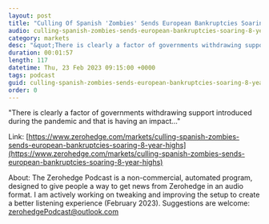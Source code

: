 ```yaml
---
layout: post
title: "Culling Of Spanish 'Zombies' Sends European Bankruptcies Soaring To 8-Year-Highs"
audio: culling-spanish-zombies-sends-european-bankruptcies-soaring-8-year-highs-0
category: markets
desc: "&quot;There is clearly a factor of governments withdrawing support introduced during the pandemic and that is having an impact...&quot;  "
duration: 00:01:57
length: 117
datetime: Thu, 23 Feb 2023 09:15:00 +0000
tags: podcast
guid: culling-spanish-zombies-sends-european-bankruptcies-soaring-8-year-highs-0
order: 0
---
```

&quot;There is clearly a factor of governments withdrawing support introduced during the pandemic and that is having an impact...&quot;  

Link: [https://www.zerohedge.com/markets/culling-spanish-zombies-sends-european-bankruptcies-soaring-8-year-highs](https://www.zerohedge.com/markets/culling-spanish-zombies-sends-european-bankruptcies-soaring-8-year-highs)

About: The Zerohedge Podcast is a non-commercial, automated program, designed to give people a way to get news from Zerohedge in an audio format.  I am actively working on tweaking and improving the setup to create a better listening experience (February 2023).  Suggestions are welcome: [zerohedgePodcast@outlook.com](mailto:zerohedgePodcast@outlook.com)